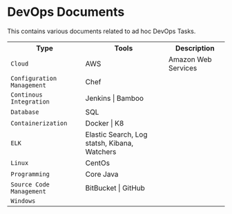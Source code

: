 # DevOps Documents
This contains various documents related to ad hoc DevOps Tasks.

<table>
  <tr>
    <th>Type</th>
    <th>Tools</th>
    <th>Description</th>
  </tr>
  <tr>
    <td><code>Cloud</code></td>
    <td>AWS</td>
    <td>Amazon Web Services</td>
  </tr>
  <tr>
    <td><code>Configuration Management</code></td>
    <td>Chef</td>
    <td></td>
  </tr>
  <tr>
    <td><code>Continous Integration</code></td>
    <td>Jenkins | Bamboo</td>
    <td></td>
  </tr>
  <tr>
    <td><code>Database</code></td>
    <td>SQL</td>
    <td></td>
  </tr>
  <tr>
    <td><code>Containerization</code></td>
    <td>Docker | K8</td>
    <td></td>
  </tr>
  <tr>
    <td><code>ELK</code></td>
    <td>Elastic Search, Log statsh, Kibana, Watchers</td>
    <td></td>
  </tr><tr>
    <td><code>Linux</code></td>
    <td>CentOs</td>
    <td></td>
  </tr>
  <tr>
    <td><code>Programming</code></td>
    <td>Core Java</td>
    <td></td>
  </tr>
  <tr>
    <td><code>Source Code Management</code></td>
    <td>BitBucket | GitHub</td>
    <td></td>
  </tr>
  <tr>
    <td><code>Windows</code></td>
    <td></td>
    <td></td>
  </tr>
</table>
